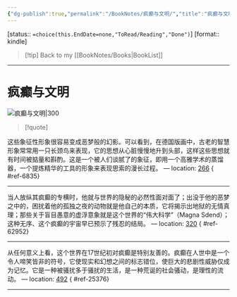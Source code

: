 ```yaml
---
{"dg-publish":true,"permalink":"/BookNotes/疯癫与文明/","title":"疯癫与文明","noteIcon":""}
---
```


[status:: `=choice(this.EndDate=none,"ToRead/Reading","Done")`]
[format:: kindle]

>[!tip] Back to my [[BookNotes/Books\|BookList]]

---
# 疯癫与文明

![疯癫与文明|300](https://img9.doubanio.com/view/subject/l/public/s24131739.jpg)

>[!quote]

这些象征性形象很容易变成恶梦般的幻影。可以看到，在德国版画中，古老的智慧形象常常用一只长颈鸟来表现，它的思想从心脏慢慢地升到头部，这样这些思想就有时间被掂量和斟酌。这是一个被人们谈腻了的象征，即用一个高雅学术的蒸馏器，一个提炼精华的工具的形象来表现思索的漫长过程。 — location: [266]()
{ #ref-6835}


---
当人放纵其疯癫的专横时，他就与世界的隐秘的必然性面对面了；出没于他的恶梦之中的，困扰着他的孤独之夜的动物就是他自己的本质，它将揭示出地狱的无情真理；那些关于盲目愚意的虚浮意象就是这个世界的“伟大科学”（Magna Sdend）；这种无序、这个疯癫的宇宙早已预示了残忍的结局。 — location: [320]()
{ #ref-62952}


---
从任何意义上看，这个世界在17世纪初对疯癫是特别友善的。疯癫在人世中是一个令人啼笑皆非的符号，它使现实和幻想之间的标志错位，使巨大的悲剧性威胁仅成为记忆。它是一种被骚扰多于骚扰的生活，是一种荒诞的社会骚动，是理性的流动。 — location: [492]()
{ #ref-25376}


---
